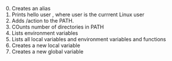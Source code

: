 0. Creates an alias
1. Prints hello user , where user is the currrent Linux user
2. Adds /action to the PATH.
3. COunts number of directories in PATH
4. Lists environment variables
5. Lists all local variables and environment variables and functions
6. Creates a new local variable
7. Creates a new global variable
